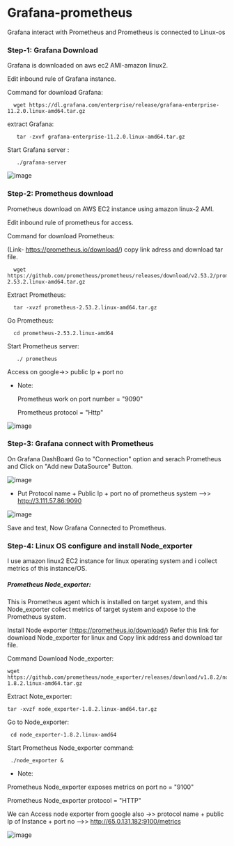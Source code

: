 # Grafana-prometheus
Grafana interact with Prometheus and Prometheus is connected to Linux-os


### Step-1: Grafana Download

Grafana is downloaded on aws ec2 AMI-amazon linux2.

Edit inbound rule of Grafana instance.

Command for download Grafana:

      wget https://dl.grafana.com/enterprise/release/grafana-enterprise-11.2.0.linux-amd64.tar.gz

extract Grafana:

       tar -zxvf grafana-enterprise-11.2.0.linux-amd64.tar.gz

Start Grafana server :
     
       ./grafana-server

![image](https://github.com/user-attachments/assets/b1128cfe-818f-4210-9dd8-f98c2016e4d8)


### Step-2:  Prometheus download 

Prometheus download on AWS EC2 instance using amazon linux-2 AMI.

Edit inbound rule of prometheus for access.

Command for download Prometheus:

(Link- https://prometheus.io/download/) copy link adress and download tar file.

      wget https://github.com/prometheus/prometheus/releases/download/v2.53.2/prometheus-2.53.2.linux-amd64.tar.gz

Extract Prometheus:

      tar -xvzf prometheus-2.53.2.linux-amd64.tar.gz
      
Go Prometheus:

      cd prometheus-2.53.2.linux-amd64

Start Prometheus server:

       ./ prometheus

Access on google->> public Ip + port no

- Note:

   Prometheus work on port number = "9090"

   Prometheus protocol = "Http"

 ![image](https://github.com/user-attachments/assets/214060d2-1ba9-4e28-ba59-dd6383cbd0c7)

### Step-3: Grafana connect with Prometheus

On Grafana DashBoard Go to "Connection" option and serach Prometheus and Click on "Add new DataSource" Button.

![image](https://github.com/user-attachments/assets/4e20d69d-4fb7-47ce-b250-f1fd7cbad2cd)

- Put Protocol name + Public Ip + port no of prometheus system -->> http://3.111.57.86:9090
  
![image](https://github.com/user-attachments/assets/f1878fa5-40eb-4a4c-8947-7dc327d909b1)

Save and test, Now Grafana Connected to Prometheus.


### Step-4: Linux OS configure and install Node_exporter

I use amazon linux2 EC2 instance for linux operating system and i collect metrics of this instance/OS.

##### Prometheus Node_exporter:

This is Prometheus agent which is installed on target system, and this Node_exporter collect metrics of target system and expose to the Prometheus system.

Install Node exporter (https://prometheus.io/download/) Refer this link for download Node_exporter for linux and Copy link address and download tar file.

Command Download Node_exporter:

    wget https://github.com/prometheus/node_exporter/releases/download/v1.8.2/node_exporter-1.8.2.linux-amd64.tar.gz


Extract Note_exporter:

    tar -xvzf node_exporter-1.8.2.linux-amd64.tar.gz

Go to Node_exporter:

     cd node_exporter-1.8.2.linux-amd64

Start Prometheus Node_exporter command:

     ./node_exporter &


- Note:

 Prometheus Node_exporter exposes metrics on port no = "9100"

 Prometheus Node_exporter protocol = "HTTP"


 We can Access node exporter from google also ->> protocol name + public Ip of Instance + port no -->>  http://65.0.131.182:9100/metrics

 ![image](https://github.com/user-attachments/assets/e39b30df-6eac-40c5-98be-78821a2a25bf)


 
 
 
     
       

      
     

    
